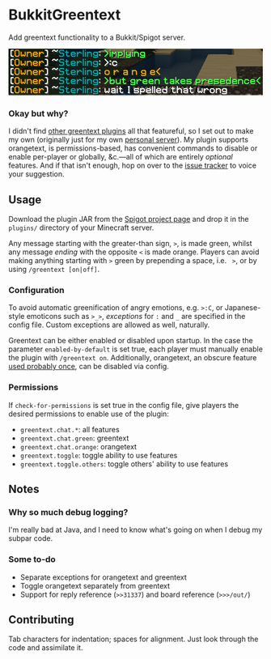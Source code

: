 BukkitGreentext
===============

Add greentext functionality to a Bukkit/Spigot server.

![Greentext usage example](example.png)

### Okay but why?

I didn't find
[other greentext plugins](https://dev.bukkit.org/projects/greentext)
all that featureful, so I set out to make my own (originally just for
my own [personal server](https://www.ssterling.net/minecraft)).
My plugin supports orangetext, is permissions-based, has convenient
commands to disable or enable per-player or globally, &amp;c.&mdash;all
of which are entirely *optional* features.
And if that isn't enough, hop on over to the
[issue tracker](https://gitlab.com/ssterling/bukkitgreentext/issues)
to voice your suggestion.

Usage
-----

Download the plugin JAR from the
[Spigot project page](https://www.spigotmc.org/resources/bukkitgreentext.55295/)
and drop it in the `plugins/` directory of your Minecraft server.

Any message starting with the greater-than sign, `>`,
is made green, whilst any message *ending* with the opposite `<`
is made orange.
Players can avoid making anything starting with `>` green by
prepending a space, i.e. ` >`, or by using `/greentext [on|off]`.


### Configuration

To avoid automatic greenification of angry emotions, e.g. `>:C`,
or Japanese-style emoticons such as `>_>`, *exceptions*
for `:` and `_` are specified in the config file.
Custom exceptions are allowed as well, naturally.

Greentext can be either enabled or disabled upon startup.
In the case the parameter `enabled-by-default` is set true,
each player must manually enable the plugin with `/greentext on`.
Additionally, orangetext, an obscure feature
[used probably once](https://www.reddit.com/r/BannedFrom4chan/comments/221co5/),
can be disabled via config.

### Permissions

If `check-for-permissions` is set true in the config file,
give players the desired permissions to enable use of the plugin:

* `greentext.chat.*`: all features
* `greentext.chat.green`: greentext
* `greentext.chat.orange`: orangetext
* `greentext.toggle`: toggle ability to use features
* `greentext.toggle.others`: toggle others' ability to use features

Notes
-----

### Why so much debug logging?

I'm really bad at Java, and I need to know what's going on
when I debug my subpar code.

### Some to-do

* Separate exceptions for orangetext and greentext
* Toggle orangetext separately from greentext
* Support for reply reference (`>>31337`) and board reference (`>>>/out/`)

Contributing
------------

Tab characters for indentation; spaces for alignment.
Just look through the code and assimilate it.
